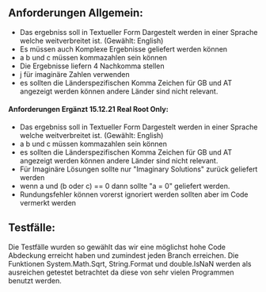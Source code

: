 ## Anforderungen Allgemein:
- Das ergebniss soll in Textueller Form Dargestelt werden in einer Sprache welche weitverbreitet ist. (Gewählt: English)
- Es müssen auch Komplexe Ergebnisse geliefert werden können
- a b und c müssen kommazahlen sein können
- Die Ergebnisse liefern 4 Nachkomma stellen
- j für imaginäre Zahlen verwenden
- es sollten die Länderspezifischen Komma Zeichen für GB und AT angezeigt werden können andere Länder sind nicht relevant.

#### Anforderungen Ergänzt 15.12.21 Real Root Only:
- Das ergebniss soll in Textueller Form Dargestelt werden in einer Sprache welche weitverbreitet ist. (Gewählt: English)
- a b und c müssen kommazahlen sein können
- es sollten die Länderspezifischen Komma Zeichen für GB und AT angezeigt werden können andere Länder sind nicht relevant.
- Für Imaginäre Lösungen sollte nur "Imaginary Solutions" zurück geliefert werden
- wenn a und (b oder c) == 0 dann sollte "a = 0" geliefert werden. 
- Rundungsfehler können vorerst ignoriert werden sollten aber im Code vermerkt werden

## Testfälle:
Die Testfälle wurden so gewählt das wir eine möglichst hohe Code Abdeckung erreicht haben und zumindest jeden Branch erreichen.
Die Funktionen System.Math.Sqrt, String.Format und  double.IsNaN werden als ausreichen getestet betrachtet da diese von sehr vielen Programmen benutzt werden.